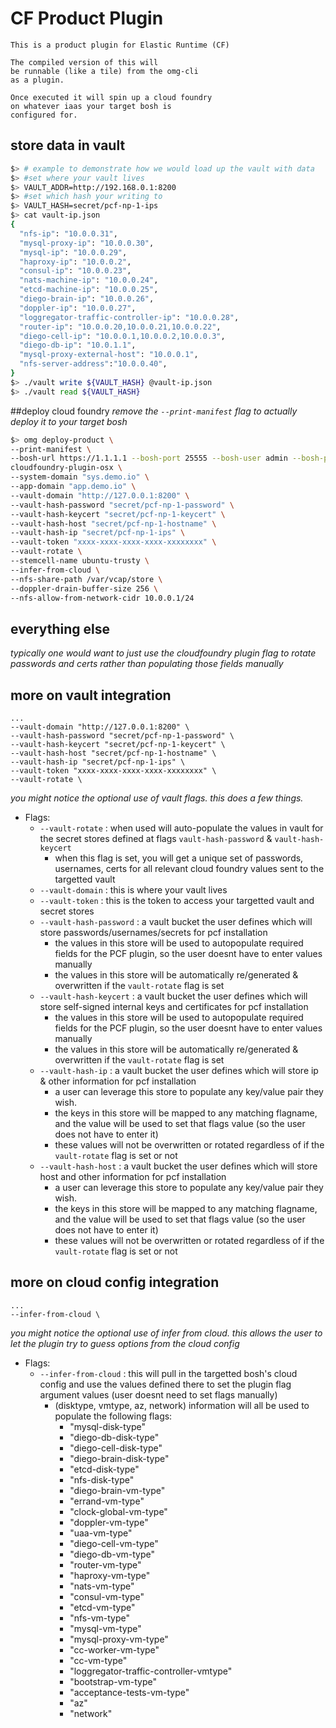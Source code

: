 # CF Product Plugin 
```
This is a product plugin for Elastic Runtime (CF)

The compiled version of this will
be runnable (like a tile) from the omg-cli
as a plugin.

Once executed it will spin up a cloud foundry
on whatever iaas your target bosh is
configured for.

```


## store data in vault

```bash
$> # example to demonstrate how we would load up the vault with data
$> #set where your vault lives
$> VAULT_ADDR=http://192.168.0.1:8200
$> #set which hash your writing to
$> VAULT_HASH=secret/pcf-np-1-ips
$> cat vault-ip.json
{
  "nfs-ip": "10.0.0.31",
  "mysql-proxy-ip": "10.0.0.30",
  "mysql-ip": "10.0.0.29", 
  "haproxy-ip": "10.0.0.2", 
  "consul-ip": "10.0.0.23",
  "nats-machine-ip": "10.0.0.24", 
  "etcd-machine-ip": "10.0.0.25",
  "diego-brain-ip": "10.0.0.26",
  "doppler-ip": "10.0.0.27",
  "loggregator-traffic-controller-ip": "10.0.0.28",
  "router-ip": "10.0.0.20,10.0.0.21,10.0.0.22", 
  "diego-cell-ip": "10.0.0.1,10.0.0.2,10.0.0.3",
  "diego-db-ip": "10.0.1.1",
  "mysql-proxy-external-host": "10.0.0.1",
  "nfs-server-address":"10.0.0.40",
}
$> ./vault write ${VAULT_HASH} @vault-ip.json
$> ./vault read ${VAULT_HASH}
```

##deploy cloud foundry
*remove the `--print-manifest` flag to actually deploy it to your target bosh*
```bash
$> omg deploy-product \
--print-manifest \
--bosh-url https://1.1.1.1 --bosh-port 25555 --bosh-user admin --bosh-pass pass --ssl-ignore \
cloudfoundry-plugin-osx \
--system-domain "sys.demo.io" \
--app-domain "app.demo.io" \
--vault-domain "http://127.0.0.1:8200" \
--vault-hash-password "secret/pcf-np-1-password" \
--vault-hash-keycert "secret/pcf-np-1-keycert" \
--vault-hash-host "secret/pcf-np-1-hostname" \
--vault-hash-ip "secret/pcf-np-1-ips" \
--vault-token "xxxx-xxxx-xxxx-xxxx-xxxxxxxx" \
--vault-rotate \
--stemcell-name ubuntu-trusty \
--infer-from-cloud \
--nfs-share-path /var/vcap/store \
--doppler-drain-buffer-size 256 \
--nfs-allow-from-network-cidr 10.0.0.1/24
```

## everything else
*typically one would want to just use the cloudfoundry plugin flag to rotate
passwords and certs rather than populating those fields manually*

## more on vault integration

```
...
--vault-domain "http://127.0.0.1:8200" \
--vault-hash-password "secret/pcf-np-1-password" \
--vault-hash-keycert "secret/pcf-np-1-keycert" \
--vault-hash-host "secret/pcf-np-1-hostname" \
--vault-hash-ip "secret/pcf-np-1-ips" \
--vault-token "xxxx-xxxx-xxxx-xxxx-xxxxxxxx" \
--vault-rotate \
```
*you might notice the optional use of vault flags. this does a few things.*
- Flags:
  - `--vault-rotate` : when used will auto-populate the values in vault for the secret stores defined at flags `vault-hash-password` & `vault-hash-keycert`
    - when this flag is set, you will get a unique set of passwords, usernames, certs for all relevant cloud foundry values sent to the targetted vault
  - `--vault-domain` : this is where your vault lives
  - `--vault-token` : this is the token to access your targetted vault and secret stores
  - `--vault-hash-password` : a vault bucket the user defines which will store  passwords/usernames/secrets for pcf installation
    - the values in this store will be used to autopopulate required fields for the PCF plugin, so the user doesnt have to enter values manually
    - the values in this store will be automatically re/generated & overwritten if the `vault-rotate` flag is set
  - `--vault-hash-keycert` : a vault bucket the user defines which will store  self-signed internal keys and certificates for pcf installation
    - the values in this store will be used to autopopulate required fields for the PCF plugin, so the user doesnt have to enter values manually
    - the values in this store will be automatically re/generated & overwritten if the `vault-rotate` flag is set
  - `--vault-hash-ip` : a vault bucket the user defines which will store ip & other information for pcf installation
    - a user can leverage this store to populate any key/value pair they wish.
    - the keys in this store will be mapped to any matching flagname, and the value will be used to set that flags value (so the user does not have to enter it)
    - these values will not be overwritten or rotated regardless of if the `vault-rotate` flag is set or not
  - `--vault-hash-host` : a vault bucket the user defines which will store host and other information for pcf installation
    - a user can leverage this store to populate any key/value pair they wish.
    - the keys in this store will be mapped to any matching flagname, and the value will be used to set that flags value (so the user does not have to enter it)
    - these values will not be overwritten or rotated regardless of if the `vault-rotate` flag is set or not


## more on cloud config integration

```
...
--infer-from-cloud \
```
*you might notice the optional use of infer from cloud. this allows the user to let the plugin try to guess options from the cloud config*
- Flags: 
  - `--infer-from-cloud` : this will pull in the targetted bosh's cloud config and use the values defined there to set the plugin flag argument values (user doesnt need to set flags manually)
    - (disktype, vmtype, az, network) information will all be used to populate the following flags:
      - "mysql-disk-type"
      - "diego-db-disk-type"
      - "diego-cell-disk-type"
      - "diego-brain-disk-type"
      - "etcd-disk-type"
      - "nfs-disk-type"
      - "diego-brain-vm-type"
      - "errand-vm-type"
      - "clock-global-vm-type"
      - "doppler-vm-type"
      - "uaa-vm-type"
      - "diego-cell-vm-type"
      - "diego-db-vm-type"
      - "router-vm-type"
      - "haproxy-vm-type"
      - "nats-vm-type"
      - "consul-vm-type"
      - "etcd-vm-type"
      - "nfs-vm-type"
      - "mysql-vm-type"
      - "mysql-proxy-vm-type"
      - "cc-worker-vm-type"
      - "cc-vm-type"
      - "loggregator-traffic-controller-vmtype"
      - "bootstrap-vm-type"
      - "acceptance-tests-vm-type"
      - "az"
      - "network"
